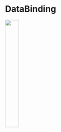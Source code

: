 # DataBinding

<img src = "https://github.com/youuungh/android-example-kotlin/assets/97438155/f500f595-855c-431a-b565-e88fe34dab43" width="30%" height="30%">
